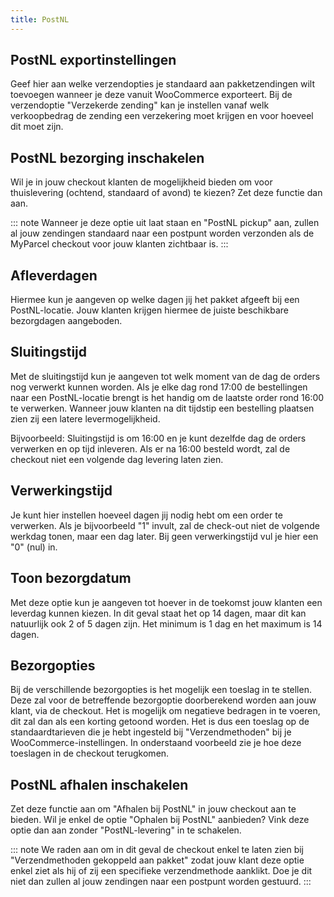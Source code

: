 ```yaml
---
title: PostNL
---
```


## PostNL exportinstellingen

Geef hier aan welke verzendopties je standaard aan pakketzendingen wilt
toevoegen wanneer je deze vanuit WooCommerce exporteert. Bij de verzendoptie
"Verzekerde zending" kan je instellen vanaf welk verkoopbedrag de zending een
verzekering moet krijgen en voor hoeveel dit moet zijn.

<MPImg src="/documentation/woocommerce/woocommerce-postnl-exportinstellingen.jpg" alt="woocommerce PostNL exportinstellingen" />

## PostNL bezorging inschakelen

Wil je in jouw checkout klanten de mogelijkheid bieden om voor thuislevering
(ochtend, standaard of avond) te kiezen? Zet deze functie dan aan.

::: note
Wanneer je deze optie uit laat staan en "PostNL pickup" aan, zullen al jouw
zendingen standaard naar een postpunt worden verzonden als de MyParcel checkout
voor jouw klanten zichtbaar is.
:::

<MPImg src="/documentation/woocommerce/woocommerce-postnl-bezorgopties.jpg" alt="woocommerce PostNL bezorgopties" />

## Afleverdagen

Hiermee kun je aangeven op welke dagen jij het pakket afgeeft bij een
PostNL-locatie. Jouw klanten krijgen hiermee de juiste beschikbare bezorgdagen
aangeboden.

<MPImg src="/documentation/woocommerce/woocommerce-postnl-afleverdagen.jpg" alt="woocommerce PostNL afleverdagen" />

## Sluitingstijd

Met de sluitingstijd kun je aangeven tot welk moment van de dag de orders nog
verwerkt kunnen worden. Als je elke dag rond 17:00 de bestellingen naar een
PostNL-locatie brengt is het handig om de laatste order rond 16:00 te verwerken.
Wanneer jouw klanten na dit tijdstip een bestelling plaatsen zien zij een latere
levermogelijkheid.

Bijvoorbeeld: Sluitingstijd is om 16:00 en je kunt dezelfde dag de orders
verwerken en op tijd inleveren. Als er na 16:00 besteld wordt, zal de checkout
niet een volgende dag levering laten zien.

<MPImg src="/documentation/woocommerce/woocommerce-postnl-sluitingstijd.jpg" alt="woocommerce PostNL sluitingstijd" />

## Verwerkingstijd

Je kunt hier instellen hoeveel dagen jij nodig hebt om een order te verwerken.
Als je bijvoorbeeld "1" invult, zal de check-out niet de volgende werkdag tonen,
maar een dag later. Bij geen verwerkingstijd vul je hier een "0" (nul)
in.

<MPImg src="/documentation/woocommerce/woocommerce-postnl-verwerkingstijd.jpg" alt="woocommerce PostNL verwerkingstijd" />

## Toon bezorgdatum

Met deze optie kun je aangeven tot hoever in de toekomst jouw klanten een
leverdag kunnen kiezen. In dit geval staat het op 14 dagen, maar dit kan
natuurlijk ook 2 of 5 dagen zijn. Het minimum is 1 dag en het maximum is 14
dagen.

<MPImg src="/documentation/woocommerce/woocommerce-postnl-toon-bezorgdatum.jpg" alt="woocommerce PostNL toon bezorgdatum" />

## Bezorgopties

Bij de verschillende bezorgopties is het mogelijk een toeslag in te stellen.
Deze zal voor de betreffende bezorgoptie doorberekend worden aan jouw klant,
via de checkout. Het is mogelijk om negatieve bedragen in te voeren, dit zal dan
als een korting getoond worden. Het is dus een toeslag op de standaardtarieven
die je hebt ingesteld bij "Verzendmethoden" bij je WooCommerce-instellingen. In
onderstaand voorbeeld zie je hoe deze toeslagen in de checkout terugkomen.

<MPImg src="/documentation/woocommerce/woocommerce-postnl-bezorgopties.jpg" alt="woocommerce PostNL bezorgopties" />

## PostNL afhalen inschakelen

Zet deze functie aan om "Afhalen bij PostNL" in jouw checkout aan te bieden. Wil
je enkel de optie "Ophalen bij PostNL" aanbieden? Vink deze optie dan aan
zonder "PostNL-levering" in te schakelen.

::: note
We raden aan om in dit geval de checkout enkel te laten zien bij
"Verzendmethoden gekoppeld aan pakket" zodat jouw klant deze optie enkel ziet
als hij of zij een specifieke verzendmethode aanklikt. Doe je dit niet dan
zullen al jouw zendingen naar een postpunt worden gestuurd.
:::

<MPImg src="/documentation/woocommerce/woocommerce-postnl-afhalen.jpg" alt="woocommerce PostNL afhalen" />
